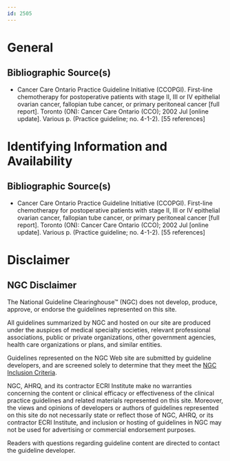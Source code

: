```yaml
---
id: 2505
---
```


# General

## Bibliographic Source(s)

- Cancer Care Ontario Practice Guideline Initiative (CCOPGI). First-line chemotherapy for postoperative patients with stage II, III or IV epithelial ovarian cancer, fallopian tube cancer, or primary peritoneal cancer [full report]. Toronto (ON): Cancer Care Ontario (CCO); 2002 Jul [online update]. Various p. (Practice guideline; no. 4-1-2). [55 references]

# Identifying Information and Availability

## Bibliographic Source(s)

- Cancer Care Ontario Practice Guideline Initiative (CCOPGI). First-line chemotherapy for postoperative patients with stage II, III or IV epithelial ovarian cancer, fallopian tube cancer, or primary peritoneal cancer [full report]. Toronto (ON): Cancer Care Ontario (CCO); 2002 Jul [online update]. Various p. (Practice guideline; no. 4-1-2). [55 references]

# Disclaimer

## NGC Disclaimer

The National Guideline Clearinghouse™ (NGC) does not develop, produce, approve, or endorse the guidelines represented on this site.

All guidelines summarized by NGC and hosted on our site are produced under the auspices of medical specialty societies, relevant professional associations, public or private organizations, other government agencies, health care organizations or plans, and similar entities.

Guidelines represented on the NGC Web site are submitted by guideline developers, and are screened solely to determine that they meet the [NGC Inclusion Criteria](/help-and-about/summaries/inclusion-criteria).

NGC, AHRQ, and its contractor ECRI Institute make no warranties concerning the content or clinical efficacy or effectiveness of the clinical practice guidelines and related materials represented on this site. Moreover, the views and opinions of developers or authors of guidelines represented on this site do not necessarily state or reflect those of NGC, AHRQ, or its contractor ECRI Institute, and inclusion or hosting of guidelines in NGC may not be used for advertising or commercial endorsement purposes.

Readers with questions regarding guideline content are directed to contact the guideline developer.

